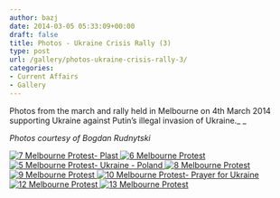 ```yaml
---
author: bazj
date: 2014-03-05 05:33:09+00:00
draft: false
title: Photos - Ukraine Crisis Rally (3)
type: post
url: /gallery/photos-ukraine-crisis-rally-3/
categories:
- Current Affairs
- Gallery
---
```


Photos from the march and rally held in Melbourne on 4th March 2014 supporting Ukraine against Putin’s illegal invasion of Ukraine._ _

_Photos courtesy of Bogdan Rudnytski_

[![7 Melbourne Protest- Plast](http://www.ozeukes.com/wp-content/uploads/2014/03/7-Melbourne-Protest-Plast.jpg)
](http://www.ozeukes.com/wp-content/uploads/2014/03/7-Melbourne-Protest-Plast.jpg)[![6 Melbourne Protest](http://www.ozeukes.com/wp-content/uploads/2014/03/6-Melbourne-Protest.jpg)
](http://www.ozeukes.com/wp-content/uploads/2014/03/6-Melbourne-Protest.jpg)[![5 Melbourne Protest- Ukraine - Poland](http://www.ozeukes.com/wp-content/uploads/2014/03/5-Melbourne-Protest-Ukraine-Poland.jpg)
](http://www.ozeukes.com/wp-content/uploads/2014/03/5-Melbourne-Protest-Ukraine-Poland.jpg)[![8 Melbourne Protest](http://www.ozeukes.com/wp-content/uploads/2014/03/8-Melbourne-Protest.jpg)
](http://www.ozeukes.com/wp-content/uploads/2014/03/8-Melbourne-Protest.jpg)[![9 Melbourne Protest](http://www.ozeukes.com/wp-content/uploads/2014/03/9-Melbourne-Protest.jpg)
](http://www.ozeukes.com/wp-content/uploads/2014/03/9-Melbourne-Protest.jpg)[![10 Melbourne Protest- Prayer for Ukraine](http://www.ozeukes.com/wp-content/uploads/2014/03/10-Melbourne-Protest-Prayer-for-Ukraine.jpg)
](http://www.ozeukes.com/wp-content/uploads/2014/03/10-Melbourne-Protest-Prayer-for-Ukraine.jpg)[![12 Melbourne Protest](http://www.ozeukes.com/wp-content/uploads/2014/03/12-Melbourne-Protest.jpg)
](http://www.ozeukes.com/wp-content/uploads/2014/03/12-Melbourne-Protest.jpg)[![13 Melbourne Protest](http://www.ozeukes.com/wp-content/uploads/2014/03/13-Melbourne-Protest.jpg)
](http://www.ozeukes.com/wp-content/uploads/2014/03/13-Melbourne-Protest.jpg)
